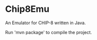 Chip8Emu
========

An Emulator for CHIP-8 written in Java. 

Run 'mvn package' to compile the project. 
